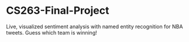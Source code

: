 # CS263-Final-Project
Live, visualized sentiment analysis with named entity recognition for NBA tweets. Guess which team is winning!
